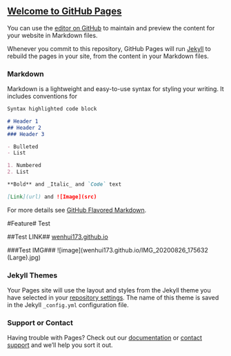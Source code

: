 ## [Welcome to GitHub Pages](https://www.baidu.com)

You can use the [editor on GitHub](https://github.com/wenhui173/wenhui173.github.io/edit/main/README.md) to maintain and preview the content for your website in Markdown files.

Whenever you commit to this repository, GitHub Pages will run [Jekyll](https://jekyllrb.com/) to rebuild the pages in your site, from the content in your Markdown files.

### Markdown

Markdown is a lightweight and easy-to-use syntax for styling your writing. It includes conventions for

```markdown
Syntax highlighted code block

# Header 1
## Header 2
### Header 3

- Bulleted
- List

1. Numbered
2. List

**Bold** and _Italic_ and `Code` text

[Link](url) and ![Image](src)
```

For more details see [GitHub Flavored Markdown](https://guides.github.com/features/mastering-markdown/).

#Feature# Test

##Test LINK##
[wenhui173.github.io](https://github.com/wenhui173/wenhui173.github.io)

###Test IMG###
![image](wenhui173.github.io/IMG_20200826_175632 (Large).jpg)

### Jekyll Themes

Your Pages site will use the layout and styles from the Jekyll theme you have selected in your [repository settings](https://github.com/wenhui173/wenhui173.github.io/settings). The name of this theme is saved in the Jekyll `_config.yml` configuration file.

### Support or Contact

Having trouble with Pages? Check out our [documentation](https://docs.github.com/categories/github-pages-basics/) or [contact support](https://github.com/contact) and we’ll help you sort it out.
